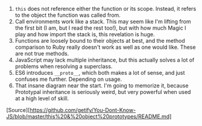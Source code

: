 1. `this` does not reference either the function or its scope. Instead, it refers to the object the function was called from.
2. Call environments work like a stack. This may seem like I'm lifting from the first bit (I am, but I read the rest too!), but with how much Magic I play and how import the stack is, this revelation is huge.
3. Functions are loosely bound to their objects at best, and the method comparison to Ruby really doesn't work as well as one would like. These are not true methods.
4. JavaScript may lack multiple inheritance, but this actually solves a lot of problems when resolving a superclass.
5. ES6 introduces `__proto__`, which both makes a lot of sense, and just confuses me further. Depending on usage.
6. That insane diagram near the start. I'm going to memorize it, because Prototypal inheritance is seriously weird, but very powerful when used at a high level of skill.

[Source][https://github.com/getify/You-Dont-Know-JS/blob/master/this%20&%20object%20prototypes/README.md]
